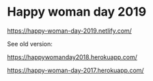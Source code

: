 # Happy woman day 2019

https://happy-woman-day-2019.netlify.com/

See old version:

https://happywomanday2018.herokuapp.com/

https://happy-woman-day-2017.herokuapp.com/
